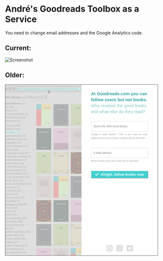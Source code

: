 # André's Goodreads Toolbox as a Service

You need to change email addresses and the Google Analytics code.


## Current:

![Screenshot](creenshot-20180402.png "Screenshot")



## Older:

![Screenshot](screenshot-20180131.png "Screenshot")


